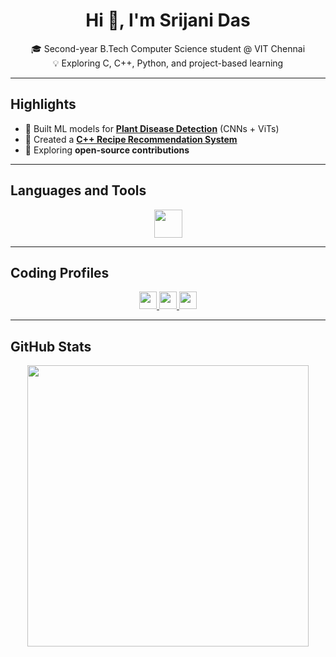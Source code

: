 <h1 align="center">Hi 👋, I'm Srijani Das</h1>

<p align="center">
🎓 Second-year B.Tech Computer Science student @ VIT Chennai <br>
💡 Exploring C, C++, Python, and project-based learning 
</p>

---

## Highlights  

- 🧠 Built ML models for [**Plant Disease Detection**](https://github.com/Srijani-Das07/Plant-Disease-Detection-and-Classification-Baseline-Models) (CNNs + ViTs)  
- 🍳 Created a [**C++ Recipe Recommendation System**](https://github.com/Srijani-Das07/Recipe-Recommendation-System)  
- 🔗 Exploring **open-source contributions** 

---

## Languages and Tools  

<p align="center">
  <img src="https://skillicons.dev/icons?i=c,cpp,python,git,github" height="45"/>
</p>

---

## Coding Profiles  

<p align="center">
  <a href="https://leetcode.com/u/Srijani_Das07/" target="_blank" title="LeetCode">
    <img src="https://img.shields.io/badge/LeetCode-orange?style=for-the-badge&logo=leetcode&logoColor=black&labelColor=orange&color=black" height="28"/>
  </a>
  <a href="https://www.hackerrank.com/profile/srijani0107" target="_blank" title="HackerRank">
    <img src="https://img.shields.io/badge/HackerRank-2EC866?style=for-the-badge&logo=hackerrank&logoColor=white" height="28"/>
  </a>
  <a href="https://www.codechef.com/users/srijani_das01" target="_blank" title="CodeChef">
    <img src="https://img.shields.io/badge/CodeChef-5B4638?style=for-the-badge&logo=codechef&logoColor=white" height="28"/>
  </a>
</p>

---

## GitHub Stats  

<p align="center">
  <img src="https://github-readme-stats.vercel.app/api?username=Srijani-Das07&show_icons=true&theme=tokyonight&hide_border=true" width="450"/>
</p>


















